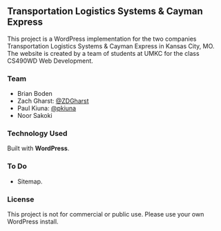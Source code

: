 ## Transportation Logistics Systems & Cayman Express
This project is a WordPress implementation for the two companies Transportation Logistics Systems & Cayman Express in Kansas City, MO. The website is created by a team of students at UMKC for the class CS490WD Web Development.

### Team
- Brian Boden
- Zach Gharst: [@ZDGharst](https://github.com/ZDGharst)
- Paul Kiuna: [@pkiuna](https://github.com/pkiuna)
- Noor Sakoki

### Technology Used
Built with **WordPress**.

### To Do
- Sitemap.

### License
This project is not for commercial or public use. Please use your own WordPress install.